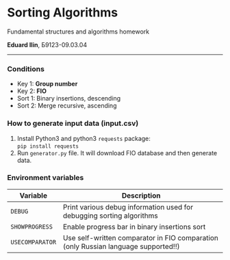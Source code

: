 # Sorting Algorithms
Fundamental structures and algorithms homework

**Eduard Ilin**, Б9123-09.03.04

---

### Conditions
* Key 1: **Group number**
* Key 2: **FIO**
* Sort 1: Binary insertions, descending
* Sort 2: Merge recursive, ascending

### How to generate input data (input.csv)
1. Install Python3 and python3 `requests` package: \
`pip install requests`
2. Run `generator.py` file. It will download FIO database and then generate data.

### Environment variables
| Variable        | Description                                                                        |
|-----------------|------------------------------------------------------------------------------------|
| `DEBUG`         | Print various debug information used for debugging sorting algorithms              |
| `SHOWPROGRESS`  | Enable progress bar in binary insertions sort                                      |
| `USECOMPARATOR` | Use self-written comparator in FIO comparation (only Russian language supported!!) |
